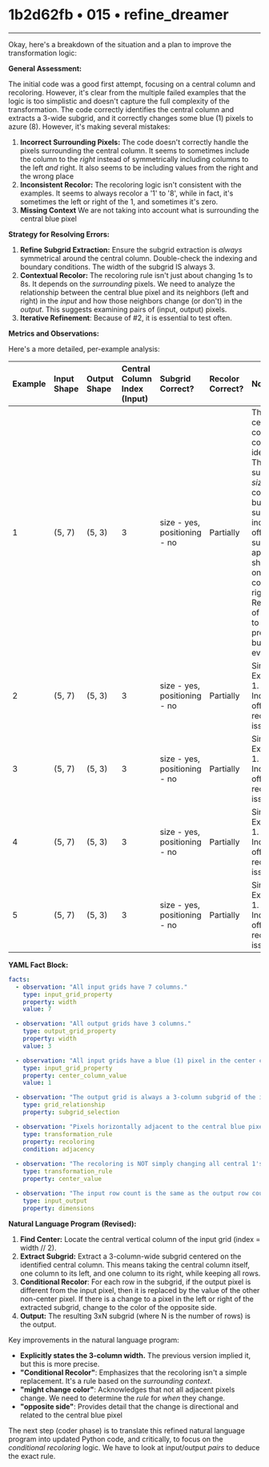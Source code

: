 # 1b2d62fb • 015 • refine_dreamer

---
Okay, here's a breakdown of the situation and a plan to improve the transformation logic:

**General Assessment:**

The initial code was a good first attempt, focusing on a central column and recoloring. However, it's clear from the multiple failed examples that the logic is too simplistic and doesn't capture the full complexity of the transformation. The code correctly identifies the central column and extracts a 3-wide subgrid, and it correctly changes some blue (1) pixels to azure (8).  However, it's making several mistakes:

1.  **Incorrect Surrounding Pixels:** The code doesn't correctly handle the pixels surrounding the central column. It seems to sometimes include the column to the *right* instead of symmetrically including columns to the left *and* right. It also seems to be including values from the right and the wrong place
2.  **Inconsistent Recolor:**  The recoloring logic isn't consistent with the examples. It seems to always recolor a '1' to '8', while in fact, it's sometimes the left or right of the 1, and sometimes it's zero.
3. **Missing Context** We are not taking into account what is surrounding the central blue pixel

**Strategy for Resolving Errors:**

1.  **Refine Subgrid Extraction:** Ensure the subgrid extraction is *always* symmetrical around the central column. Double-check the indexing and boundary conditions. The width of the subgrid IS always 3.
2.  **Contextual Recolor:** The recoloring rule isn't just about changing 1s to 8s. It depends on the *surrounding* pixels. We need to analyze the relationship between the central blue pixel and its neighbors (left and right) in the *input* and how those neighbors change (or don't) in the *output*. This suggests examining pairs of (input, output) pixels.
3. **Iterative Refinement**: Because of #2, it is essential to test often.

**Metrics and Observations:**

Here's a more detailed, per-example analysis:

| Example | Input Shape | Output Shape | Central Column Index (Input) | Subgrid Correct? | Recolor Correct? | Notes                                                                                                                                                                           |
| :------ | :---------- | :----------- | :-------------------------- | :--------------- | :--------------- | :-------------------------------------------------------------------------------------------------------------------------------------------------------------------------------- |
| 1       | (5, 7)      | (5, 3)        | 3                           | size - yes, positioning - no    | Partially        | The central column is correctly identified. The subgrid *size* is correct, but subgrid is incorrectly offset, the subgrid appears shifted one column right.  Recoloring of the '1' to '8' is present, but not every row                                     |
| 2       | (5, 7)      | (5, 3)        | 3                           | size - yes, positioning - no        | Partially        |  Similar to Example 1. Incorrect offset, recoloring issue.                                                                                                              |
| 3       | (5, 7)      | (5, 3)        | 3                           | size - yes, positioning - no       | Partially        |  Similar to Example 1. Incorrect offset, recoloring issue.     |
| 4       | (5, 7)      | (5, 3)        | 3                           | size - yes, positioning - no       | Partially        |  Similar to Example 1. Incorrect offset, recoloring issue.                                                                                                              |
| 5       | (5, 7)      | (5, 3)        | 3                           | size - yes, positioning - no        | Partially        |  Similar to Example 1. Incorrect offset, recoloring issue.                                                                                                              |

**YAML Fact Block:**

```yaml
facts:
  - observation: "All input grids have 7 columns."
    type: input_grid_property
    property: width
    value: 7

  - observation: "All output grids have 3 columns."
    type: output_grid_property
    property: width
    value: 3

  - observation: "All input grids have a blue (1) pixel in the center column."
    type: input_grid_property
    property: center_column_value
    value: 1

  - observation: "The output grid is always a 3-column subgrid of the input grid, centered on the input's central column."
    type: grid_relationship
    property: subgrid_selection

  - observation: "Pixels horizontally adjacent to the central blue pixel in the input might change color in the output."
    type: transformation_rule
    property: recoloring
    condition: adjacency
    
  - observation: "The recoloring is NOT simply changing all central 1's to 8's. It seems to be replacing values to the left and right of center"
    type: transformation_rule
    property: center_value

  - observation: "The input row count is the same as the output row count"
    type: input_output
    property: dimensions
```

**Natural Language Program (Revised):**

1.  **Find Center:** Locate the central vertical column of the input grid (index = width // 2).
2.  **Extract Subgrid:** Extract a 3-column-wide subgrid centered on the identified central column. This means taking the central column itself, one column to its left, and one column to its right, while keeping all rows.
3. **Conditional Recolor**: For each row in the subgrid, if the output pixel is different from the input pixel, then it is replaced by the value of the other non-center pixel. If there is a change to a pixel in the left or right of the extracted subgrid, change to the color of the opposite side.
4.  **Output:** The resulting 3xN subgrid (where N is the number of rows) is the output.

Key improvements in the natural language program:

*   **Explicitly states the 3-column width.**  The previous version implied it, but this is more precise.
*   **"Conditional Recolor"**:  Emphasizes that the recoloring isn't a simple replacement. It's a rule based on the *surrounding context*.
*   **"might change color"**: Acknowledges that not all adjacent pixels change. We need to determine the *rule* for *when* they change.
* **"opposite side"**: Provides detail that the change is directional and related to the central blue pixel

The next step (coder phase) is to translate this refined natural language program into updated Python code, and critically, to focus on the *conditional recoloring* logic. We have to look at input/output *pairs* to deduce the exact rule.

